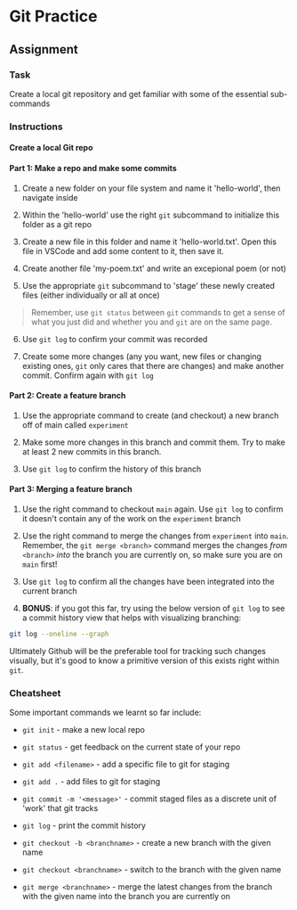 # Git Practice

## Assignment

### Task

Create a local git repository and get familiar with some of the essential sub-commands

### Instructions

#### Create a local Git repo

#### Part 1: Make a repo and make some commits

1. Create a new folder on your file system and name it 'hello-world', then navigate inside

2. Within the 'hello-world' use the right `git` subcommand to initialize this folder as a git repo

3. Create a new file in this folder and name it 'hello-world.txt'. Open this file in VSCode and add some content to it, then save it.

4. Create another file 'my-poem.txt' and write an excepional poem (or not)

5. Use the appropriate `git` subcommand to 'stage' these newly created files (either individually or all at once)

> Remember, use `git status` between `git` commands to get a sense of what you just did and whether you and `git` are on the same page.

6. Use `git log` to confirm your commit was recorded

7. Create some more changes (any you want, new files or changing existing ones, `git` only cares that there are changes) and make another commit. Confirm again with `git log`

#### Part 2: Create a feature branch

1. Use the appropriate command to create (and checkout) a new branch off of main called `experiment`

2. Make some more changes in this branch and commit them. Try to make at least 2 new commits in this branch.

3. Use `git log` to confirm the history of this branch

#### Part 3: Merging a feature branch

1. Use the right command to checkout `main` again. Use `git log` to confirm it doesn't contain any of the work on the `experiment` branch

2. Use the right command to merge the changes from `experiment` into `main`. Remember, the `git merge <branch>` command merges the changes _from_ `<branch>` _into_ the branch you are currently on, so make sure you are on `main` first!

3. Use `git log` to confirm all the changes have been integrated into the current branch

4. **BONUS**: if you got this far, try using the below version of `git log` to see a commit history view that helps with visualizing branching:

```sh
git log --oneline --graph
```

Ultimately Github will be the preferable tool for tracking such changes visually, but it's good to know a primitive version of this exists right within `git`.

### Cheatsheet

Some important commands we learnt so far include:

- `git init` - make a new local repo

- `git status` - get feedback on the current state of your repo

- `git add <filename>` - add a specific file to git for staging

- `git add .` - add files to git for staging

- `git commit -m '<message>'` - commit staged files as a discrete unit of 'work' that git tracks

- `git log` - print the commit history

- `git checkout -b <branchname>` - create a new branch with the given name

- `git checkout <branchname>` - switch to the branch with the given name

- `git merge <branchname>` - merge the latest changes from the branch with the given name into the branch you are currently on
